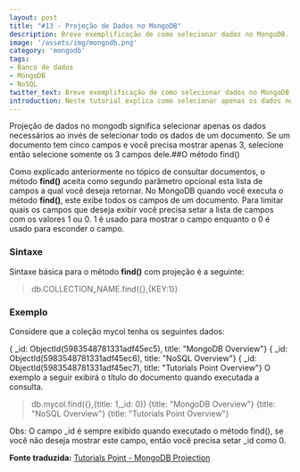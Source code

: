 ```yaml
---
layout: post
title: "#13 - Projeção de Dados no MongoDB"
description: Breve exemplificação de como selecionar dados no MongoDB.
image: '/assets/img/mongodb.png'
category: 'mongodb'
tags:
- Banco de dados
- MongoDB
- NoSQL
twitter_text: Breve exemplificação de como selecionar dados no MongoDB.
introduction: Neste tutorial explica como selecionar apenas os dados necessários à consulta.
---
```

Projeção de dados no mongodb significa selecionar apenas os dados necessários ao invés de selecionar todo os dados de um documento. Se um documento tem cinco campos e você precisa mostrar apenas 3, selecione então selecione somente os 3 campos dele.##O método find()

Como explicado anteriormente no tópico de consultar documentos, o método **find()** aceita como segundo parâmetro opcional esta lista de campos a qual você deseja retornar. No MongoDB quando você executa o método **find()**, este exibe todos os campos de um documento. Para limitar quais os campos que deseja exibir você precisa setar a lista de campos com os valores 1 ou 0. 1 é usado para mostrar o campo enquanto o 0 é usado para esconder o campo.

### Sintaxe

Sintaxe básica para o método **find()** com projeção é a seguinte:

>db.COLLECTION_NAME.find({},{KEY:1})

### Exemplo

Considere que a coleção 
mycol tenha os seguintes dados:

{ _id: ObjectId(5983548781331adf45ec5), title: "MongoDB Overview"}
{ _id: ObjectId(5983548781331adf45ec6), title: "NoSQL Overview"}
{ _id: ObjectId(5983548781331adf45ec7), title: "Tutorials Point Overview"}
O exemplo a seguir exibirá o título do documento quando executada a consulta.

>db.mycol.find({},{title: 1,_id: 0})
{title: "MongoDB Overview"}
{title: "NoSQL Overview"}
{title: "Tutorials Point Overview"}
>

Obs: O campo _id é sempre exibido quando executado o método find(), se você não deseja mostrar este campo, então você precisa setar _id como 0.

**Fonte traduzida:** [Tutorials Point - MongoDB Projection](http://www.tutorialspoint.com/mongodb/mongodb_projection.htm)
